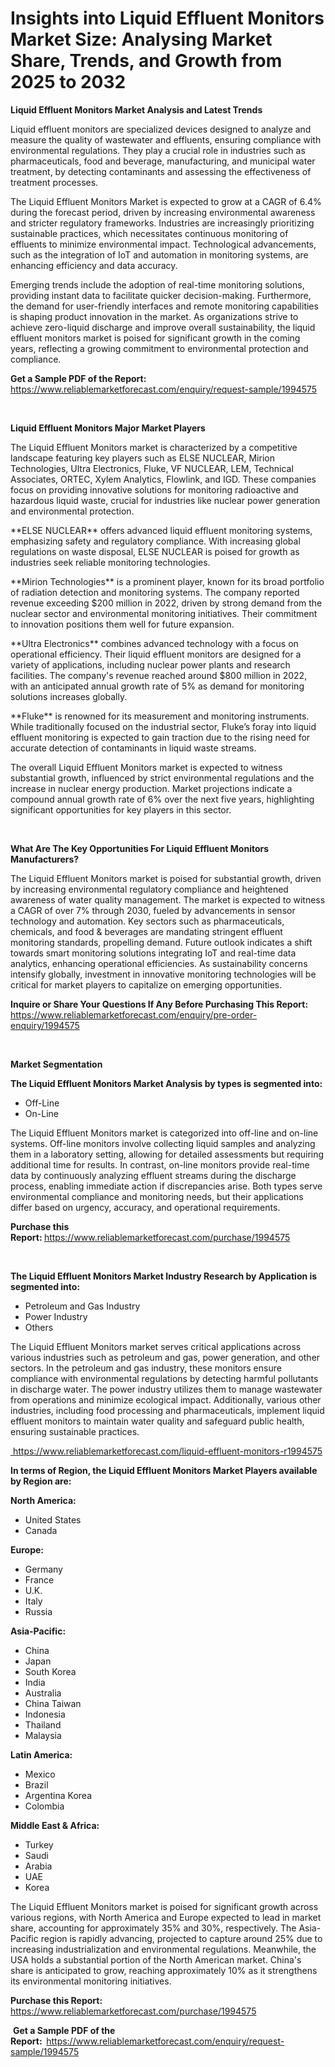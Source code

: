 <p><h1>Insights into Liquid Effluent Monitors Market Size: Analysing Market Share, Trends, and Growth from 2025 to 2032</h1></p><p><strong>Liquid Effluent Monitors Market Analysis and Latest Trends</strong></p>
<p><p>Liquid effluent monitors are specialized devices designed to analyze and measure the quality of wastewater and effluents, ensuring compliance with environmental regulations. They play a crucial role in industries such as pharmaceuticals, food and beverage, manufacturing, and municipal water treatment, by detecting contaminants and assessing the effectiveness of treatment processes.</p><p>The Liquid Effluent Monitors Market is expected to grow at a CAGR of 6.4% during the forecast period, driven by increasing environmental awareness and stricter regulatory frameworks. Industries are increasingly prioritizing sustainable practices, which necessitates continuous monitoring of effluents to minimize environmental impact. Technological advancements, such as the integration of IoT and automation in monitoring systems, are enhancing efficiency and data accuracy.</p><p>Emerging trends include the adoption of real-time monitoring solutions, providing instant data to facilitate quicker decision-making. Furthermore, the demand for user-friendly interfaces and remote monitoring capabilities is shaping product innovation in the market. As organizations strive to achieve zero-liquid discharge and improve overall sustainability, the liquid effluent monitors market is poised for significant growth in the coming years, reflecting a growing commitment to environmental protection and compliance.</p></p>
<p><strong>Get a Sample PDF of the Report:&nbsp;</strong> <a href="https://www.reliablemarketforecast.com/enquiry/request-sample/1994575?utm_campaign=1789&utm_medium=2&utm_source=Github&utm_content=ia&utm_term=12042025&utm_id=liquid-effluent-monitors">https://www.reliablemarketforecast.com/enquiry/request-sample/1994575</a></p>
<p>&nbsp;</p>
<p><strong>Liquid Effluent Monitors Major Market Players</strong></p>
<p><p>The Liquid Effluent Monitors market is characterized by a competitive landscape featuring key players such as ELSE NUCLEAR, Mirion Technologies, Ultra Electronics, Fluke, VF NUCLEAR, LEM, Technical Associates, ORTEC, Xylem Analytics, Flowlink, and IGD. These companies focus on providing innovative solutions for monitoring radioactive and hazardous liquid waste, crucial for industries like nuclear power generation and environmental protection.</p><p>**ELSE NUCLEAR** offers advanced liquid effluent monitoring systems, emphasizing safety and regulatory compliance. With increasing global regulations on waste disposal, ELSE NUCLEAR is poised for growth as industries seek reliable monitoring technologies.</p><p>**Mirion Technologies** is a prominent player, known for its broad portfolio of radiation detection and monitoring systems. The company reported revenue exceeding $200 million in 2022, driven by strong demand from the nuclear sector and environmental monitoring initiatives. Their commitment to innovation positions them well for future expansion.</p><p>**Ultra Electronics** combines advanced technology with a focus on operational efficiency. Their liquid effluent monitors are designed for a variety of applications, including nuclear power plants and research facilities. The company's revenue reached around $800 million in 2022, with an anticipated annual growth rate of 5% as demand for monitoring solutions increases globally.</p><p>**Fluke** is renowned for its measurement and monitoring instruments. While traditionally focused on the industrial sector, Fluke’s foray into liquid effluent monitoring is expected to gain traction due to the rising need for accurate detection of contaminants in liquid waste streams.</p><p>The overall Liquid Effluent Monitors market is expected to witness substantial growth, influenced by strict environmental regulations and the increase in nuclear energy production. Market projections indicate a compound annual growth rate of 6% over the next five years, highlighting significant opportunities for key players in this sector.</p></p>
<p>&nbsp;</p>
<p><strong>What Are The Key Opportunities For Liquid Effluent Monitors Manufacturers?</strong></p>
<p><p>The Liquid Effluent Monitors market is poised for substantial growth, driven by increasing environmental regulatory compliance and heightened awareness of water quality management. The market is expected to witness a CAGR of over 7% through 2030, fueled by advancements in sensor technology and automation. Key sectors such as pharmaceuticals, chemicals, and food & beverages are mandating stringent effluent monitoring standards, propelling demand. Future outlook indicates a shift towards smart monitoring solutions integrating IoT and real-time data analytics, enhancing operational efficiencies. As sustainability concerns intensify globally, investment in innovative monitoring technologies will be critical for market players to capitalize on emerging opportunities.</p></p>
<p><strong>Inquire or Share Your Questions If Any Before Purchasing This Report:</strong> <a href="https://www.reliablemarketforecast.com/enquiry/pre-order-enquiry/1994575?utm_campaign=1789&utm_medium=2&utm_source=Github&utm_content=ia&utm_term=12042025&utm_id=liquid-effluent-monitors">https://www.reliablemarketforecast.com/enquiry/pre-order-enquiry/1994575</a></p>
<p>&nbsp;</p>
<p><strong>Market Segmentation</strong></p>
<p><strong>The Liquid Effluent Monitors Market Analysis by types is segmented into:</strong></p>
<p><ul><li>Off-Line</li><li>On-Line</li></ul></p>
<p><p>The Liquid Effluent Monitors market is categorized into off-line and on-line systems. Off-line monitors involve collecting liquid samples and analyzing them in a laboratory setting, allowing for detailed assessments but requiring additional time for results. In contrast, on-line monitors provide real-time data by continuously analyzing effluent streams during the discharge process, enabling immediate action if discrepancies arise. Both types serve environmental compliance and monitoring needs, but their applications differ based on urgency, accuracy, and operational requirements.</p></p>
<p><strong>Purchase this Report:&nbsp;</strong><a href="https://www.reliablemarketforecast.com/purchase/1994575?utm_campaign=1789&utm_medium=2&utm_source=Github&utm_content=ia&utm_term=12042025&utm_id=liquid-effluent-monitors">https://www.reliablemarketforecast.com/purchase/1994575</a></p>
<p>&nbsp;</p>
<p><strong>The Liquid Effluent Monitors Market Industry Research by Application is segmented into:</strong></p>
<p><ul><li>Petroleum and Gas Industry</li><li>Power Industry</li><li>Others</li></ul></p>
<p><p>The Liquid Effluent Monitors market serves critical applications across various industries such as petroleum and gas, power generation, and other sectors. In the petroleum and gas industry, these monitors ensure compliance with environmental regulations by detecting harmful pollutants in discharge water. The power industry utilizes them to manage wastewater from operations and minimize ecological impact. Additionally, various other industries, including food processing and pharmaceuticals, implement liquid effluent monitors to maintain water quality and safeguard public health, ensuring sustainable practices.</p></p>
<p><a href="https://www.reliablemarketforecast.com/liquid-effluent-monitors-r1994575?utm_campaign=1789&utm_medium=2&utm_source=Github&utm_content=ia&utm_term=12042025&utm_id=liquid-effluent-monitors">&nbsp;https://www.reliablemarketforecast.com/liquid-effluent-monitors-r1994575</a></p>
<p><strong>In terms of Region, the Liquid Effluent Monitors Market Players available by Region are:</strong></p>
<p>
    <p> <strong> North America: </strong>
        <ul>
            <li>United States</li>
            <li>Canada</li>
        </ul>
        </p> 
    <p> <strong> Europe: </strong>
        <ul>
            <li>Germany</li>
            <li>France</li>
            <li>U.K.</li>
            <li>Italy</li>
            <li>Russia</li>
        </ul>
        </p> 
    <p> <strong> Asia-Pacific: </strong>
        <ul>
            <li>China</li>
            <li>Japan</li>
            <li>South Korea</li>
            <li>India</li>
            <li>Australia</li>
            <li>China Taiwan</li>
            <li>Indonesia</li>
            <li>Thailand</li>
            <li>Malaysia</li>
        </ul>
        </p> 
    <p> <strong> Latin America: </strong>
        <ul>
            <li>Mexico</li>
            <li>Brazil</li>
            <li>Argentina Korea</li>
            <li>Colombia</li>
        </ul>
        </p> 
    <p> <strong> Middle East & Africa: </strong>
        <ul>
            <li>Turkey</li>
            <li>Saudi</li>
            <li>Arabia</li>
            <li>UAE</li>
            <li>Korea</li>
        </ul>
    </p>
    </p>
<p><p>The Liquid Effluent Monitors market is poised for significant growth across various regions, with North America and Europe expected to lead in market share, accounting for approximately 35% and 30%, respectively. The Asia-Pacific region is rapidly advancing, projected to capture around 25% due to increasing industrialization and environmental regulations. Meanwhile, the USA holds a substantial portion of the North American market. China's share is anticipated to grow, reaching approximately 10% as it strengthens its environmental monitoring initiatives.</p></p>
<p><strong>Purchase this Report: </strong><a href="https://www.reliablemarketforecast.com/purchase/1994575?utm_campaign=1789&utm_medium=2&utm_source=Github&utm_content=ia&utm_term=12042025&utm_id=liquid-effluent-monitors">https://www.reliablemarketforecast.com/purchase/1994575</a></p>
<p>&nbsp;<strong>Get a Sample PDF of the Report:&nbsp;&nbsp;</strong><a href="https://www.reliablemarketforecast.com/enquiry/request-sample/1994575?utm_campaign=1789&utm_medium=2&utm_source=Github&utm_content=ia&utm_term=12042025&utm_id=liquid-effluent-monitors">https://www.reliablemarketforecast.com/enquiry/request-sample/1994575</a></p>
<p><strong></strong></p>
<p><p></p><p></p><p></p></p>